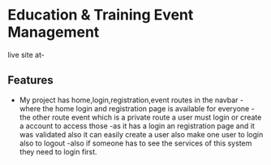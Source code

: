 
# Education & Training Event Management

live site at-


## Features

- My project has home,login,registration,event routes in the navbar
-where the home login and registration page is available for everyone 
-the other route event which is a private route a user must login or create a account to access those
-as it has a login an registration page and it was validated also it can easily create a user also make one user to login also to logout
-also if someone has to see the services of this system they need to login first.

